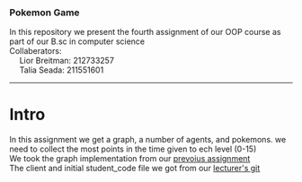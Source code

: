 ### Pokemon Game
In this repository we present the fourth assignment of our OOP course as part of our B.sc in computer science </br>
Collaberators: </br>
&emsp;  Lior Breitman: 212733257 </br>
&emsp;  Talia Seada: 211551601 </br>

---------------------------------------------------
# Intro
In this assignment we get a graph, a number of agents, and pokemons. we need to collect the most points in the time given to ech level (0-15) </br>
We took the graph implementation from our [prevoius assignment](https://github.com/TaliaSeada/Ex3_OOP) </br>
The client and initial student_code file we got from our [lecturer's git](https://github.com/benmoshe/OOP_2021/tree/main/Assignments/Ex4) </br>

